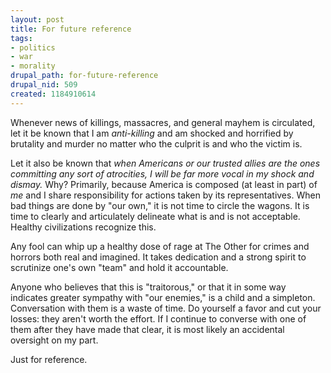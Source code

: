 ```yaml
--- 
layout: post
title: For future reference
tags: 
- politics
- war
- morality
drupal_path: for-future-reference
drupal_nid: 509
created: 1184910614
---
```

Whenever news of killings, massacres, and general mayhem is circulated, let it be known that I am <i>anti-killing</i> and am shocked and horrified by brutality and murder no matter who the culprit is and who the victim is.

Let it also be known that <i>when Americans or our trusted allies are the ones committing any sort of atrocities, I will be far more vocal in my shock and dismay.</i> Why? Primarily, because America is composed (at least in part) of <i>me</i> and I share responsibility for actions taken by its representatives. When bad things are done by "our own," it is not time to circle the wagons. It is time to clearly and articulately delineate what is and is not acceptable. Healthy civilizations recognize this.

Any fool can whip up a healthy dose of rage at The Other for crimes and horrors both real and imagined. It takes dedication and a strong spirit to scrutinize one's own "team" and hold it accountable.

Anyone who believes that this is "traitorous," or that it in some way indicates greater sympathy with "our enemies," is a child and a simpleton. Conversation with them is a waste of time. Do yourself a favor and cut your losses: they aren't worth the effort. If I continue to converse with one of them after they have made that clear, it is most likely an accidental oversight on my part.

Just for reference.
